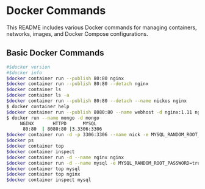 # Docker Commands

This README includes various Docker commands for managing containers, networks, images, and Docker Compose configurations.

## Basic Docker Commands

```bash
#$docker version
#$docker info
$docker container run --publish 80:80 nginx
$docker container run --publish 80:80 --detach nginx
$docker container ls
$docker container ls -a 
$docker container run --publish 80:80 --detach --name nickos nginx
$ docker container help
$docker container run --publish 8080:80 --name webhost -d nginx:1.11 nginx -T 
$ docker run --name mongo -d mongo
     NGINX       HTTPD      MYSQL
      80:80  | 8080:80 |3.3306:3306
$docker container run -d -p 3306:3306 --name nick -e MYSQL_RANDOM_ROOT_PASSWORD=yes mysql
$docker ps
$docker container top
$docker container inspect 
$docker container run -d --name nginx nginx
$docker container run -d --name mysql -e MYSQL_RANDOM_ROOT_PASSWORD=true mysql 
$docker container top mysql 
$docker container top nginx
$docker container inspect mysql




 

